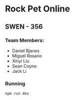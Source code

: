 # Rock Pet Online

## SWEN - 356

### Team Members:
- Daniel Bjanes
- Miguel Rosario
- Xinyi Liu
- Sean Coyne
- Jack Li

### Running
`npm run dev`